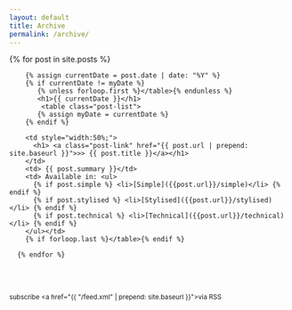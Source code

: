 ```yaml
---
layout: default
title: Archive
permalink: /archive/
---
```


<div class="home">
      {% for post in site.posts %}

        {% assign currentDate = post.date | date: "%Y" %}
        {% if currentDate != myDate %}
           {% unless forloop.first %}</table>{% endunless %}
           <h1>{{ currentDate }}</h1>
            <table class="post-list">
           {% assign myDate = currentDate %}
        {% endif %}
        
        <td style="width:50%;">
          <h1> <a class="post-link" href="{{ post.url | prepend: site.baseurl }}">>> {{ post.title }}</a></h1>
        </td>
        <td> {{ post.summary }}</td>
        <td> Available in: <ul>
          {% if post.simple %} <li>[Simple]({{post.url}}/simple)</li> {% endif %}
          {% if post.stylised %} <li>[Stylised]({{post.url}}/stylised)</li> {% endif %}
          {% if post.technical %} <li>[Technical]({{post.url}}/technical)</li> {% endif %}
        </ul></td>
        {% if forloop.last %}</table>{% endif %}
      
      {% endfor %}
      

  <br><br><small><p class="rss-subscribe">subscribe <a href="{{ "/feed.xml" | prepend: site.baseurl }}">via RSS</a></p></small>

</div>
